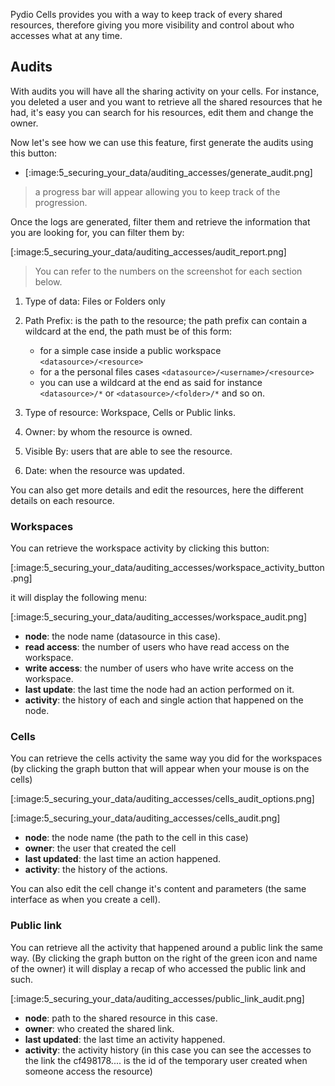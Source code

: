 Pydio Cells provides you with a way to keep track of every shared resources, therefore giving you more visibility and control about who accesses what at any time.

## Audits

With audits you will have all the sharing activity on your cells.
For instance, you deleted a user and you want to retrieve all the shared resources that he had, it's easy you can search for his resources, edit them and change the owner.

Now let's see how we can use this feature,
first generate the audits using this button:

* [:image:5_securing_your_data/auditing_accesses/generate_audit.png]

> a progress bar will appear allowing you to keep track of the progression.

Once the logs are generated, filter them and retrieve the information that you are looking for, you can filter them by:

[:image:5_securing_your_data/auditing_accesses/audit_report.png]

> You can refer to the numbers on the screenshot for each section below.

1. Type of data: Files or Folders only

2. Path Prefix: is the path to the resource; the path prefix can contain a wildcard at the end, the path must be of this form:
   - for a simple case inside a public workspace `<datasource>/<resource>`
   - for a the personal files cases `<datasource>/<username>/<resource>`
   - you can use a wildcard at the end as said for instance `<datasource>/*` or `<datasource>/<folder>/*` and so on.

3. Type of resource: Workspace, Cells or Public links.

4. Owner: by whom the resource is owned.

5. Visible By: users that are able to see the resource.

6. Date: when the resource was updated.


You can also get more details and edit the resources, here the different details on each resource.

### Workspaces

You can retrieve the workspace activity by clicking this button:

[:image:5_securing_your_data/auditing_accesses/workspace_activity_button.png]

it will display the following menu:

[:image:5_securing_your_data/auditing_accesses/workspace_audit.png]

* **node**: the node name (datasource in this case).
* **read access**: the number of users who have read access on the workspace.
* **write access**: the number of users who have write access on the workspace.
* **last update**: the last time the node had an action performed on it.
* **activity**: the history of each and single action that happened on the node.

### Cells

You can retrieve the cells activity the same way you did for the workspaces (by clicking the graph button that will appear when your mouse is on the cells)

[:image:5_securing_your_data/auditing_accesses/cells_audit_options.png]

[:image:5_securing_your_data/auditing_accesses/cells_audit.png]

* **node**: the node name (the path to the cell in this case)
* **owner**: the user that created the cell
* **last updated**: the last time an action happened.
* **activity**: the history of the actions.

You can also edit the cell change it's content and parameters (the same interface as when you create a cell).

### Public link

You can retrieve all the activity that happened around a public link the same way.
(By clicking the graph button on the right of the green icon and name of the owner)
it will display a recap of who accessed the public link and such.

[:image:5_securing_your_data/auditing_accesses/public_link_audit.png]

* **node**: path to the shared resource in this case.
* **owner**: who created the shared link.
* **last updated**: the last time an activity happened.
* **activity**: the activity history (in this case you can see the accesses to the link the cf498178.... is the id of the temporary user created when someone access the resource)
